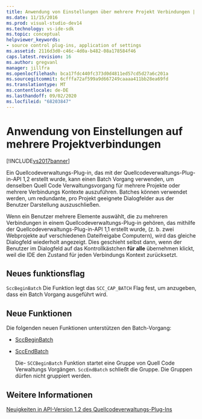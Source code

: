 ```yaml
---
title: Anwendung von Einstellungen über mehrere Projekt Verbindungen | Microsoft-Dokumentation
ms.date: 11/15/2016
ms.prod: visual-studio-dev14
ms.technology: vs-ide-sdk
ms.topic: conceptual
helpviewer_keywords:
- source control plug-ins, application of settings
ms.assetid: 2116d3d0-c46c-4d0a-b482-08a178584f46
caps.latest.revision: 16
ms.author: gregvanl
manager: jillfra
ms.openlocfilehash: bca17fdc440fc373d0d4811ed57cd5d27a6c201a
ms.sourcegitcommit: 6cfffa72af599a9d667249caaaa411bb28ea69fd
ms.translationtype: MT
ms.contentlocale: de-DE
ms.lasthandoff: 09/02/2020
ms.locfileid: "68203847"
---
```

# <a name="application-of-settings-across-multiple-project-connections"></a>Anwendung von Einstellungen auf mehrere Projektverbindungen
[!INCLUDE[vs2017banner](../../includes/vs2017banner.md)]

Ein Quellcodeverwaltungs-Plug-in, das mit der Quellcodeverwaltungs-Plug-in-API 1,2 erstellt wurde, kann einen Batch Vorgang verwenden, um denselben Quell Code Verwaltungsvorgang für mehrere Projekte oder mehrere Verbindungs Kontexte auszuführen. Batches können verwendet werden, um redundante, pro Projekt geeignete Dialogfelder aus der Benutzer Darstellung auszuschließen.  
  
 Wenn ein Benutzer mehrere Elemente auswählt, die zu mehreren Verbindungen in einem Quellcodeverwaltungs-Plug-in gehören, das mithilfe der Quellcodeverwaltungs-Plug-in-API 1,1 erstellt wurde, (z. b. zwei Webprojekte auf verschiedenen Dateifreigabe Computern), wird das gleiche Dialogfeld wiederholt angezeigt. Dies geschieht selbst dann, wenn der Benutzer im Dialogfeld auf das Kontrollkästchen **für alle** übernehmen klickt, weil die IDE den Zustand für jeden Verbindungs Kontext zurücksetzt.  
  
## <a name="new-capability-flag"></a>Neues funktionsflag  
 `SccBeginBatch` Die Funktion legt das `SCC_CAP_BATCH` Flag fest, um anzugeben, dass ein Batch Vorgang ausgeführt wird.  
  
## <a name="new-functions"></a>Neue Funktionen  
 Die folgenden neuen Funktionen unterstützen den Batch-Vorgang:  
  
- [SccBeginBatch](../../extensibility/sccbeginbatch-function.md)  
  
- [SccEndBatch](../../extensibility/sccendbatch-function.md)  
  
  Die- `SCCBeginBatch` Funktion startet eine Gruppe von Quell Code Verwaltungs Vorgängen. `SccEndBatch` schließt die Gruppe. Die Gruppen dürfen nicht gruppiert werden.  
  
## <a name="see-also"></a>Weitere Informationen  
 [Neuigkeiten in API-Version 1.2 des Quellcodeverwaltungs-Plug-Ins](../../extensibility/internals/what-s-new-in-the-source-control-plug-in-api-version-1-2.md)
